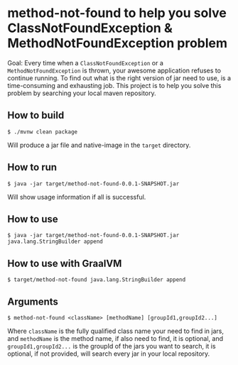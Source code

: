 # method-not-found to help you solve ClassNotFoundException & MethodNotFoundException problem

Goal:
 Every time when a `ClassNotFoundException` or a `MethodNotFoundException`  is thrown, your awesome application refuses to continue running.
To find out what is the right version of jar need to use, is a time-consuming and exhausting job. 
This project is to help you solve this problem by searching your local maven repository.

## How to build
```shell
$ ./mvnw clean package
```
Will produce a jar file and native-image in the `target` directory.

## How to run
```shell
$ java -jar target/method-not-found-0.0.1-SNAPSHOT.jar
```
Will show usage information if all is successful.

## How to use
```shell
$ java -jar target/method-not-found-0.0.1-SNAPSHOT.jar java.lang.StringBuilder append
```

## How to use with GraalVM
```shell
$ target/method-not-found java.lang.StringBuilder append
```
## Arguments
```shell
$ method-not-found <className> [methodName] [groupId1,groupId2...]
```
Where `className` is the fully qualified class name your need to find in jars,
and `methodName` is the method name, if also need to find, it is optional,
and `groupId1,groupId2...` is the groupId of the jars you want to search, it is optional, if not provided, will search every jar in your local repository.

